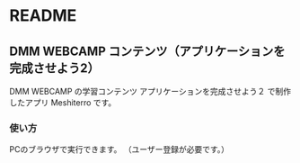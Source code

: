 # README

## DMM WEBCAMP コンテンツ（アプリケーションを完成させよう2）
DMM WEBCAMP の学習コンテンツ アプリケーションを完成させよう２ で制作したアプリ Meshiterro です。

### 使い方
PCのブラウザで実行できます。
（ユーザー登録が必要です。）
